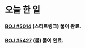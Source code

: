# 오늘 한 일

### [BOJ #5014](https://www.acmicpc.net/problem/5014) (스타트링크) 풀이 완료.

### [BOJ #5427](https://www.acmicpc.net/problem/5427) (불) 풀이 완료.
